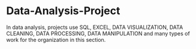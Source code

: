 # Data-Analysis-Project

In data analysis, projects use SQL, EXCEL, DATA VISUALIZATION, DATA CLEANING, DATA PROCESSING, DATA MANIPULATION and many types of work for the organization in this section.
